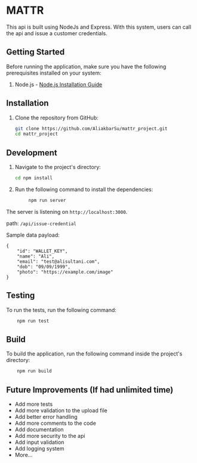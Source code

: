 # MATTR

This api is built using NodeJs and Express. With this system, users can call the api and issue a customer credentials.

## Getting Started

Before running the application, make sure you have the following prerequisites installed on your system:

1. Node.js - [Node.js Installation Guide](https://nodejs.org/en/download/)

## Installation

1. Clone the repository from GitHub:

   ```bash
   git clone https://github.com/AliakbarSu/mattr_project.git
   cd mattr_project
   ```

## Development

1. Navigate to the project's directory:

   ```bash
   cd npm install
   ```

2. Run the following command to install the dependencies:

   ```bash
        npm run server
   ```

The server is listening on `http://localhost:3000`.

path: `/api/issue-credential`

Sample data payload:

```
{
    "id": "WALLET_KEY",
    "name": "Ali",
    "email": "test@alisultani.com",
    "dob": "09/09/1999",
    "photo": "https://example.com/image"
}
```

## Testing

To run the tests, run the following command:

```bash
    npm run test
```

## Build

To build the application, run the following command inside the project's directory:

```bash
    npm run build
```

## Future Improvements (If had unlimited time)

- Add more tests
- Add more validation to the upload file
- Add better error handling
- Add more comments to the code
- Add documentation
- Add more security to the api
- Add input validation
- Add logging system
- More...
